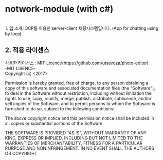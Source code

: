 # notwork-module (with c#)
<br>
1. 앱 소개
IOCP를 이용한 server-client 채팅시스템입니다.  (App for chatting using by Iocp)

## 2. 적용 라이센스
사용한 라이선스 : MIT Licence(https://github.com/utsavoza/photo-editor)<br>
-MIT LISENCE-<br>
Copyright (c) <2017> <purple-10>


Permission is hereby granted, free of charge, to any person
obtaining a copy of this software and associated documentation
files (the "Software"), to deal in the Software without
restriction, including without limitation the rights to use,
copy, modify, merge, publish, distribute, sublicense, and/or sell
copies of the Software, and to permit persons to whom the
Software is furnished to do so, subject to the following
conditions:


The above copyright notice and this permission notice shall be
included in all copies or substantial portions of the Software.


THE SOFTWARE IS PROVIDED "AS IS", WITHOUT WARRANTY OF ANY KIND,
EXPRESS OR IMPLIED, INCLUDING BUT NOT LIMITED TO THE WARRANTIES
OF MERCHANTABILITY, FITNESS FOR A PARTICULAR PURPOSE AND
NONINFRINGEMENT. IN NO EVENT SHALL THE AUTHORS OR COPYRIGHT
